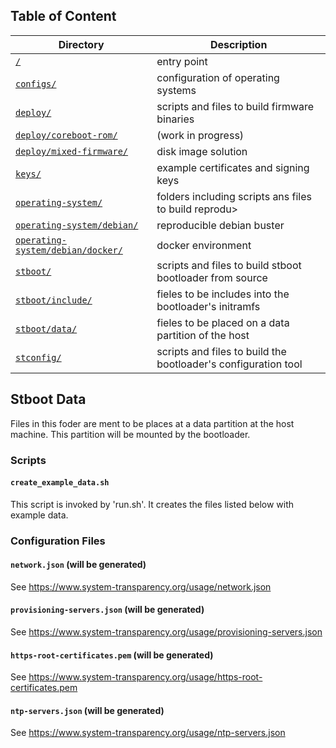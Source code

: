 ## Table of Content
Directory | Description
------------ | -------------
[`/`](../../README.md#scripts) | entry point
[`configs/`](../../configs/README.md#configs) | configuration of operating systems
[`deploy/`](../../deploy/README.md#deploy) | scripts and files to build firmware binaries
[`deploy/coreboot-rom/`](../../deploy/coreboot-rom/README.md#deploy-coreboot-rom) | (work in progress)
[`deploy/mixed-firmware/`](../../deploy/mixed-firmware/README.md#deploy-mixed-firmware) | disk image solution
[`keys/`](../../keys/README.md#keys) | example certificates and signing keys
[`operating-system/`](../../operating-system/README.md#operating-system) | folders including scripts ans files to build reprodu>
[`operating-system/debian/`](../../operating-system/debian/README.md#operating-system-debian) | reproducible debian buster
[`operating-system/debian/docker/`](../../operating-system/debian/docker/README.md#operating-system-debian-docker) | docker environment
[`stboot/`](../README.md#stboot) | scripts and files to build stboot bootloader from source
[`stboot/include/`](../include/README.md#stboot-include) | fieles to be includes into the bootloader's initramfs
[`stboot/data/`](README.md#stboot-data) | fieles to be placed on a data partition of the host
[`stconfig/`](../../stconfig/README.md#stconfig) | scripts and files to build the bootloader's configuration tool

## Stboot Data
Files in this foder are ment to be places at a data partition at the host machine. This partition will be mounted by the bootloader.

### Scripts
#### `create_example_data.sh`
This script is invoked by 'run.sh'. It creates the files listed below with example data.

### Configuration Files
#### `network.json` (will be generated)
See https://www.system-transparency.org/usage/network.json

#### `provisioning-servers.json` (will be generated)
See https://www.system-transparency.org/usage/provisioning-servers.json

#### `https-root-certificates.pem` (will be generated)
See https://www.system-transparency.org/usage/https-root-certificates.pem

#### `ntp-servers.json` (will be generated)
See https://www.system-transparency.org/usage/ntp-servers.json